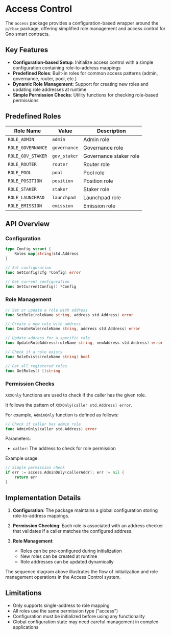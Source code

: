 # Access Control

The `access` package provides a configuration-based wrapper around the `p/rbac` package, offering simplified role management and access control for Gno smart contracts.

## Key Features

- **Configuration-based Setup**: Initialize access control with a simple configuration containing role-to-address mappings
- **Predefined Roles**: Built-in roles for common access patterns (admin, governance, router, pool, etc.)
- **Dynamic Role Management**: Support for creating new roles and updating role addresses at runtime
- **Simple Permission Checks**: Utility functions for checking role-based permissions

## Predefined Roles

| Role Name         | Value        | Description            |
| ----------------- | ------------ | ---------------------- |
| `ROLE_ADMIN`      | `admin`      | Admin role             |
| `ROLE_GOVERNANCE` | `governance` | Governance role        |
| `ROLE_GOV_STAKER` | `gov_staker` | Governance staker role |
| `ROLE_ROUTER`     | `router`     | Router role            |
| `ROLE_POOL`       | `pool`       | Pool role              |
| `ROLE_POSITION`   | `position`   | Position role          |
| `ROLE_STAKER`     | `staker`     | Staker role            |
| `ROLE_LAUNCHPAD`  | `launchpad`  | Launchpad role         |
| `ROLE_EMISSION`   | `emission`   | Emission role          |

## API Overview

### Configuration

```go
type Config struct {
    Roles map[string]std.Address
}

// Set configuration
func SetConfig(cfg *Config) error

// Get current configuration
func GetCurrentConfig() *Config
```

### Role Management

```go
// Set or update a role with address
func SetRole(roleName string, address std.Address) error

// Create a new role with address
func CreateRole(roleName string, address std.Address) error

// Update address for a specific role
func UpdateRoleAddress(roleName string, newAddress std.Address) error

// Check if a role exists
func RoleExists(roleName string) bool

// Get all registered roles
func GetRoles() []string
```

### Permission Checks

`XXXOnly` functions are used to check if the caller has the given role.

It follows the pattern of `XXXOnly(caller std.Address) error`.

For example, `AdminOnly` function is defined as follows:

```go
// Check if caller has admin role
func AdminOnly(caller std.Address) error
```

Parameters:

- `caller`: The address to check for role permission

Example usage:

```go
// Simple permission check
if err := access.AdminOnly(callerAddr); err != nil {
    return err
}
```

## Implementation Details

1. **Configuration**: The package maintains a global configuration storing role-to-address mappings.

2. **Permission Checking**: Each role is associated with an address checker that validates if a caller matches the configured address.

3. **Role Management**:
   - Roles can be pre-configured during initialization
   - New roles can be created at runtime
   - Role addresses can be updated dynamically

The sequence diagram above illustrates the flow of initialization and role management operations in the Access Control system.

## Limitations

- Only supports single-address to role mapping
- All roles use the same permission type ("access")
- Configuration must be initialized before using any functionality
- Global configuration state may need careful management in complex applications
